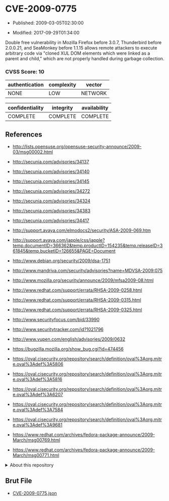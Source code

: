 # CVE-2009-0775

- Published: 2009-03-05T02:30:00

- Modified: 2017-09-29T01:34:00

Double free vulnerability in Mozilla Firefox before 3.0.7, Thunderbird before 2.0.0.21, and SeaMonkey before 1.1.15 allows remote attackers to execute arbitrary code via "cloned XUL DOM elements which were linked as a parent and child," which are not properly handled during garbage collection.

### CVSS Score: **10**

| authentication | complexity | vector |
| --- | --- | --- |
| NONE | LOW | NETWORK |

| confidentiality | integrity | availability |
| --- | --- | --- |
| COMPLETE | COMPLETE | COMPLETE |

## References

* http://lists.opensuse.org/opensuse-security-announce/2009-03/msg00002.html

* http://secunia.com/advisories/34137

* http://secunia.com/advisories/34140

* http://secunia.com/advisories/34145

* http://secunia.com/advisories/34272

* http://secunia.com/advisories/34324

* http://secunia.com/advisories/34383

* http://secunia.com/advisories/34417

* http://support.avaya.com/elmodocs2/security/ASA-2009-069.htm

* http://support.avaya.com/japple/css/japple?temp.documentID=366362&temp.productID=154235&temp.releaseID=361845&temp.bucketID=126655&PAGE=Document

* http://www.debian.org/security/2009/dsa-1751

* http://www.mandriva.com/security/advisories?name=MDVSA-2009:075

* http://www.mozilla.org/security/announce/2009/mfsa2009-08.html

* http://www.redhat.com/support/errata/RHSA-2009-0258.html

* http://www.redhat.com/support/errata/RHSA-2009-0315.html

* http://www.redhat.com/support/errata/RHSA-2009-0325.html

* http://www.securityfocus.com/bid/33990

* http://www.securitytracker.com/id?1021796

* http://www.vupen.com/english/advisories/2009/0632

* https://bugzilla.mozilla.org/show_bug.cgi?id=474456

* https://oval.cisecurity.org/repository/search/definition/oval%3Aorg.mitre.oval%3Adef%3A5806

* https://oval.cisecurity.org/repository/search/definition/oval%3Aorg.mitre.oval%3Adef%3A5816

* https://oval.cisecurity.org/repository/search/definition/oval%3Aorg.mitre.oval%3Adef%3A6207

* https://oval.cisecurity.org/repository/search/definition/oval%3Aorg.mitre.oval%3Adef%3A7584

* https://oval.cisecurity.org/repository/search/definition/oval%3Aorg.mitre.oval%3Adef%3A9681

* https://www.redhat.com/archives/fedora-package-announce/2009-March/msg00769.html

* https://www.redhat.com/archives/fedora-package-announce/2009-March/msg00771.html

<details>
<summary>About this repository</summary> 

  This repository is part of the project [Live Hack CVE](https://github.com/Live-Hack-CVE). Main website can be found [www.live-hack.org](https://www.live-hack.org) 
  
  Made by [Sn0wAlice](https://github.com/Sn0wAlice) for the people that care about security and need to have a feed of the latest CVEs. Hope you enjoy it, don't forget to star the repo and follow me on [Twitter](https://twitter.com/Sn0wAlice) and [Github](https://github.com/Sn0wAlice). And that is my [personnal website](https://www.alice-snow.me/)

  - [Home Page](https://github.com/Live-Hack-CVE)
  - [Framework](https://github.com/Live-Hack-CVE/cve-framework)
  - [CVE database](https://github.com/Live-Hack-CVE/full_database)
  - [Changelog](https://github.com/Live-Hack-CVE/Changelog)
</details>

## Brut File

* [CVE-2009-0775.json](https://raw.githubusercontent.com/Live-Hack-CVE/full_database/main/cves/2009/CVE-2009-0775.json)

